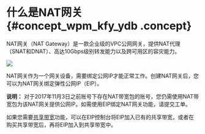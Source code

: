 # 什么是NAT网关 {#concept_wpm_kfy_ydb .concept}

NAT网关（NAT Gateway）是一款企业级的VPC公网网关，提供NAT代理（SNAT和DNAT）、高达10Gbps级别转发能力以及跨可用区的容灾能力。

![](http://static-aliyun-doc.oss-cn-hangzhou.aliyuncs.com/assets/img/13979/4440_zh-CN.png)

NAT网关作为一个网关设备，需要绑定公网IP才能正常工作。创建NAT网关后，您可以为NAT网关绑定弹性公网IP（EIP）。

**说明：** 对于2017年11月3日之前账号下存在NAT带宽包的账号，您仍需使用NAT带宽包为该NAT网关提供公网IP。如需使用EIP绑定NAT网关功能，请提交工单。

如果您需要[共享带宽](https://help.aliyun.com/document_detail/55092.html)功能，可以在EIP控制台将EIP加入已有的共享带宽，或者在购买共享带宽后，再将EIP加入到共享带宽中。

